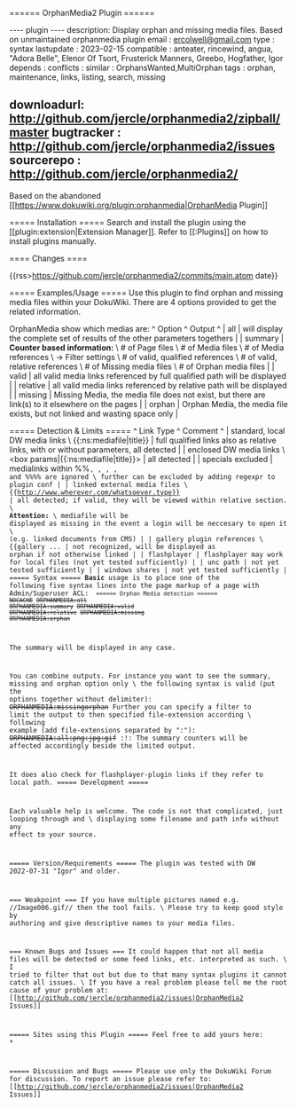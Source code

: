 ====== OrphanMedia2 Plugin ======

---- plugin ----
description: Display orphan and missing media files. Based on unmaintained orphanmedia plugin
email      : ercolwell@gmail.com
type       : syntax
lastupdate : 2023-02-15
compatible : anteater, rincewind, angua, "Adora Belle", Elenor Of Tsort, Frusterick Manners, Greebo, Hogfather, Igor
depends    :
conflicts  :
similar    : OrphansWanted,MultiOrphan
tags       : orphan, maintenance, links, listing, search, missing

downloadurl: http://github.com/jercle/orphanmedia2/zipball/master
bugtracker : http://github.com/jercle/orphanmedia2/issues
sourcerepo : http://github.com/jercle/orphanmedia2/
----

Based on the abandoned [[https://www.dokuwiki.org/plugin:orphanmedia|OrphanMedia Plugin]]

===== Installation =====
Search and install the plugin using the [[plugin:extension|Extension Manager]]. Refer to [[:Plugins]] on how to install plugins manually.

==== Changes ====

{{rss>https://github.com/jercle/orphanmedia2/commits/main.atom date}}

===== Examples/Usage =====
Use this plugin to find orphan and missing media files within your DokuWiki. There are 4 options provided to get the related information.

OrphanMedia show which medias are:
^ Option  ^ Output  ^
| all  | will display the complete set of results of the other parameters togethers  |
| summary  | __Counter based information:__ \\ # of Page files \\  # of Media files \\  # of Media references \\  -> Filter settings \\  # of valid, qualified references \\  # of valid, relative references \\  # of Missing media files \\  # of Orphan media files  |
| valid | all valid media links referenced by full qualified path will be displayed  |
| relative | all valid media links referenced by relative path will be displayed  |
| missing | Missing Media, the media file does not exist, but there are link(s) to it elsewhere on the pages  |
| orphan  | Orphan Media, the media file exists, but not linked and wasting space only  |

===== Detection & Limits =====
^  Link Type  ^  Comment  ^
| standard, local DW media links \\ <nowiki>{{:ns:mediafile|title}}</nowiki>  | full qualified links also as relative links, with or without parameters, all detected  |
| enclosed DW media links \\ <nowiki><box params|{{:ns:mediafile|title}}></nowiki> | all detected  |
| specials excluded | medialinks within %%<code>, <file>, <nowiki>, <php>, <html> and %%%% are ignored \\ further can be excluded by adding regexpr to plugin conf  |
| linked external media files \\ <nowiki>{{http://www.wherever.com/whatsoever.type}}</nowiki>  | all detected; if valid, they will be viewed within relative section. \\ __**Attention:**__ \\ mediafile will be displayed as missing in the event a login will be neccesary to open it \\ (e.g. linked documents from CMS)  |
| gallery plugin references \\ <nowiki>{{gallery ...</nowiki>  | not recognized, will be displayed as orphan if not otherwise linked  |
| flashplayer  | flashplayer may work for local files (not yet tested sufficiently)  |
| unc path  | not yet tested sufficiently  |
| windows shares  | not yet tested sufficiently  |
===== Syntax =====
**Basic** usage is to place one of the following five syntax lines into the page markup of a page with Admin/Superuser ACL:
<code>
 ====== Orphan Media detection ======
  ~~NOCACHE~~
  ~~ORPHANMEDIA:all~~
  ~~ORPHANMEDIA:summary~~
  ~~ORPHANMEDIA:valid~~
  ~~ORPHANMEDIA:relative~~
  ~~ORPHANMEDIA:missing~~
  ~~ORPHANMEDIA:orphan~~
</code>

The summary will be displayed in any case.

You can combine outputs. For instance you want to see the summary, missing and orphan option only \\
the following syntax is valid (put the options together without delimiter):
  ~~ORPHANMEDIA:missingorphan~~
Further you can specify a filter to limit the output to then specified file-extension according \\
following example (add file-extensions separated by ":"):
  ~~ORPHANMEDIA:all:png:jpg:gif~~
:!: The summary counters will be affected accordingly beside the limited output.

It does also check for flashplayer-plugin links if they refer to local path.
===== Development =====

Each valuable help is welcome. The code is not that complicated, just looping through and \\
displaying some filename and path info without any effect to your source.


===== Version/Requirements =====
The plugin was tested with DW 2022-07-31 "Igor" and older.

=== Weakpoint ===
If you have multiple pictures named e.g. //Image006.gif// then the tool fails. \\
Please try to keep good style by authoring and give descriptive names to your media files.

=== Known Bugs and Issues ===
It could happen that not all media files will be detected or some feed links, etc. interpreted as such. \\
I tried to filter that out but due to that many syntax plugins it cannot catch all issues. \\
If  you have a real problem please tell me the root cause of your problem at:
[[http://github.com/jercle/orphanmedia2/issues|OrphanMedia2 Issues]]

===== Sites using this Plugin =====
Feel free to add yours here:
  *

===== Discussion and Bugs =====
Please use only the DokuWiki Forum for discussion. To report an issue please refer to:
[[http://github.com/jercle/orphanmedia2/issues|OrphanMedia2 Issues]]
